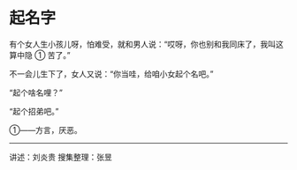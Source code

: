 # 起名字

有个女人生小孩儿呀，怕难受，就和男人说：“哎呀，你也别和我同床了，我叫这算中隐 ① 苦了。”

不一会儿生下了，女人又说：“你当哇，给咱小女起个名吧。”

“起个啥名哩？”

“起个招弟吧。”

①——方言，厌恶。

---

讲述：刘炎贵
搜集整理：张昱
